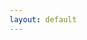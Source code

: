```yaml
---
layout: default
---
```


<p id="logiciel-details"></p>

<script>
  // Extract URL parameter 'name'
  const urlParams = new URLSearchParams(window.location.search);
  const logicielName = urlParams.get('name');

  // Load the YAML data using Liquid
  const data = {{ site.data.linux.soft.list | jsonify }};

  // Recursive function to search through categories and logiciels
  function findLogiciel(categories, name) {
    for (const category of categories) {
      // Check logiciels in the current category
      if (category.logiciels) {
        const logiciel = category.logiciels.find(l => l.nom.toLowerCase() === name.toLowerCase());
        if (logiciel) {
          return logiciel; // Return the found logiciel
        }
      }
      // Check nested categories recursively
      if (category.categories) {
        const result = findLogiciel(category.categories, name);
        if (result) {
          return result;
        }
      }
    }
    return null; // Not found
  }

  // Search for the logiciel
  const foundLogiciel = findLogiciel(data.categories, logicielName);

  // Display logiciel details
  if (foundLogiciel) {
    document.getElementById('logiciel-details').innerHTML = `
      <h1>${foundLogiciel.nom}</h1>
      <p>${foundLogiciel.description || 'No description available.'}</p>
      <ul>
        ${foundLogiciel.url_doc_ubuntu_fr ? `<li><a href="${foundLogiciel.url_doc_ubuntu_fr}" target="_blank">Documentation Ubuntu</a></li>` : ''}
        ${foundLogiciel.url_website ? `<li><a href="${foundLogiciel.url_website}" target="_blank">Official Website</a></li>` : ''}
        ${foundLogiciel.url_repository ? `<li><a href="${foundLogiciel.url_repository}" target="_blank">Repository</a></li>` : ''}
      </ul>
    `;
  } else {
    document.getElementById('logiciel-details').textContent = "Logiciel not found.";
  }
</script>
